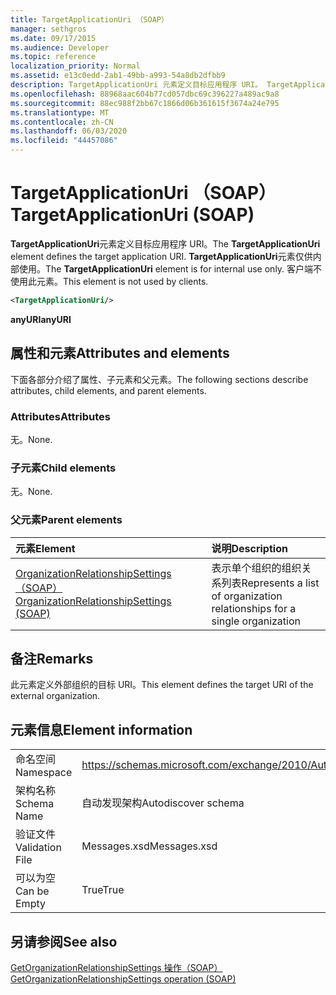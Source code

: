 ```yaml
---
title: TargetApplicationUri （SOAP）
manager: sethgros
ms.date: 09/17/2015
ms.audience: Developer
ms.topic: reference
localization_priority: Normal
ms.assetid: e13c0edd-2ab1-49bb-a993-54a8db2dfbb9
description: TargetApplicationUri 元素定义目标应用程序 URI。 TargetApplicationUri 元素仅供内部使用。 客户端不使用此元素。
ms.openlocfilehash: 88968aac604b77cd057dbc69c396227a489ac9a8
ms.sourcegitcommit: 88ec988f2bb67c1866d06b361615f3674a24e795
ms.translationtype: MT
ms.contentlocale: zh-CN
ms.lasthandoff: 06/03/2020
ms.locfileid: "44457086"
---
```

# <a name="targetapplicationuri-soap"></a><span data-ttu-id="2809f-105">TargetApplicationUri （SOAP）</span><span class="sxs-lookup"><span data-stu-id="2809f-105">TargetApplicationUri (SOAP)</span></span>

<span data-ttu-id="2809f-106">**TargetApplicationUri**元素定义目标应用程序 URI。</span><span class="sxs-lookup"><span data-stu-id="2809f-106">The **TargetApplicationUri** element defines the target application URI.</span></span> <span data-ttu-id="2809f-107">**TargetApplicationUri**元素仅供内部使用。</span><span class="sxs-lookup"><span data-stu-id="2809f-107">The **TargetApplicationUri** element is for internal use only.</span></span> <span data-ttu-id="2809f-108">客户端不使用此元素。</span><span class="sxs-lookup"><span data-stu-id="2809f-108">This element is not used by clients.</span></span> 
  
```XML
<TargetApplicationUri/>
```

 <span data-ttu-id="2809f-109">**anyURI**</span><span class="sxs-lookup"><span data-stu-id="2809f-109">**anyURI**</span></span>
## <a name="attributes-and-elements"></a><span data-ttu-id="2809f-110">属性和元素</span><span class="sxs-lookup"><span data-stu-id="2809f-110">Attributes and elements</span></span>

<span data-ttu-id="2809f-111">下面各部分介绍了属性、子元素和父元素。</span><span class="sxs-lookup"><span data-stu-id="2809f-111">The following sections describe attributes, child elements, and parent elements.</span></span>
  
### <a name="attributes"></a><span data-ttu-id="2809f-112">Attributes</span><span class="sxs-lookup"><span data-stu-id="2809f-112">Attributes</span></span>

<span data-ttu-id="2809f-113">无。</span><span class="sxs-lookup"><span data-stu-id="2809f-113">None.</span></span>
  
### <a name="child-elements"></a><span data-ttu-id="2809f-114">子元素</span><span class="sxs-lookup"><span data-stu-id="2809f-114">Child elements</span></span>

<span data-ttu-id="2809f-115">无。</span><span class="sxs-lookup"><span data-stu-id="2809f-115">None.</span></span>
  
### <a name="parent-elements"></a><span data-ttu-id="2809f-116">父元素</span><span class="sxs-lookup"><span data-stu-id="2809f-116">Parent elements</span></span>

|<span data-ttu-id="2809f-117">**元素**</span><span class="sxs-lookup"><span data-stu-id="2809f-117">**Element**</span></span>|<span data-ttu-id="2809f-118">**说明**</span><span class="sxs-lookup"><span data-stu-id="2809f-118">**Description**</span></span>|
|:-----|:-----|
|[<span data-ttu-id="2809f-119">OrganizationRelationshipSettings （SOAP）</span><span class="sxs-lookup"><span data-stu-id="2809f-119">OrganizationRelationshipSettings (SOAP)</span></span>](organizationrelationshipsettings-soap.md) <br/> |<span data-ttu-id="2809f-120">表示单个组织的组织关系列表</span><span class="sxs-lookup"><span data-stu-id="2809f-120">Represents a list of organization relationships for a single organization</span></span>  <br/> |
   
## <a name="remarks"></a><span data-ttu-id="2809f-121">备注</span><span class="sxs-lookup"><span data-stu-id="2809f-121">Remarks</span></span>

<span data-ttu-id="2809f-122">此元素定义外部组织的目标 URI。</span><span class="sxs-lookup"><span data-stu-id="2809f-122">This element defines the target URI of the external organization.</span></span>
  
## <a name="element-information"></a><span data-ttu-id="2809f-123">元素信息</span><span class="sxs-lookup"><span data-stu-id="2809f-123">Element information</span></span>

|||
|:-----|:-----|
|<span data-ttu-id="2809f-124">命名空间</span><span class="sxs-lookup"><span data-stu-id="2809f-124">Namespace</span></span>  <br/> |https://schemas.microsoft.com/exchange/2010/Autodiscover  <br/> |
|<span data-ttu-id="2809f-125">架构名称</span><span class="sxs-lookup"><span data-stu-id="2809f-125">Schema Name</span></span>  <br/> |<span data-ttu-id="2809f-126">自动发现架构</span><span class="sxs-lookup"><span data-stu-id="2809f-126">Autodiscover schema</span></span>  <br/> |
|<span data-ttu-id="2809f-127">验证文件</span><span class="sxs-lookup"><span data-stu-id="2809f-127">Validation File</span></span>  <br/> |<span data-ttu-id="2809f-128">Messages.xsd</span><span class="sxs-lookup"><span data-stu-id="2809f-128">Messages.xsd</span></span>  <br/> |
|<span data-ttu-id="2809f-129">可以为空</span><span class="sxs-lookup"><span data-stu-id="2809f-129">Can be Empty</span></span>  <br/> |<span data-ttu-id="2809f-130">True</span><span class="sxs-lookup"><span data-stu-id="2809f-130">True</span></span>  <br/> |
   
## <a name="see-also"></a><span data-ttu-id="2809f-131">另请参阅</span><span class="sxs-lookup"><span data-stu-id="2809f-131">See also</span></span>



[<span data-ttu-id="2809f-132">GetOrganizationRelationshipSettings 操作（SOAP）</span><span class="sxs-lookup"><span data-stu-id="2809f-132">GetOrganizationRelationshipSettings operation (SOAP)</span></span>](getorganizationrelationshipsettings-operation-soap.md)

